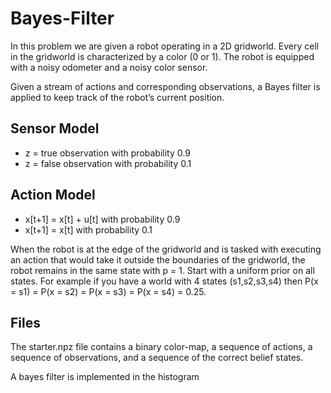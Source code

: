 # Bayes-Filter

In this problem we are given a robot operating in a 2D gridworld. 
Every cell in the gridworld is characterized by a color (0 or 1). 
The robot is equipped with a noisy odometer and a noisy color sensor. 

Given a stream of actions and corresponding observations, a Bayes filter is applied 
to keep track of the robot’s current position.

Sensor Model
----
* z = true observation    with probability 0.9
* z = false observation   with probability 0.1


Action Model
----
* x[t+1] = x[t] + u[t]    with probability 0.9
* x[t+1] = x[t]           with probability 0.1

When the robot is at the edge of the gridworld and is tasked with executing an action
that would take it outside the boundaries of the gridworld, the robot remains in the same
state with p = 1. Start with a uniform prior on all states. For example if you have a world
with 4 states (s1,s2,s3,s4) then P(x = s1) = P(x = s2) = P(x = s3) = P(x = s4) = 0.25.

Files
----
The starter.npz file contains a binary color-map, a sequence of actions, a sequence of
observations, and a sequence of the correct belief states.

A bayes filter is implemented in the histogram
